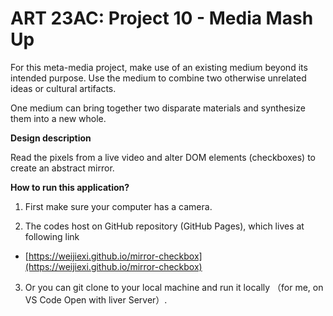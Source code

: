 # ART 23AC: Project 10 - Media Mash Up

For this meta-media project, make use of an existing medium beyond its intended purpose. Use the medium to combine two otherwise unrelated ideas or cultural artifacts. 

One medium can bring together two disparate materials and synthesize them into a new whole. 

**Design description**

Read the pixels from a live video and alter DOM elements (checkboxes) to create an abstract mirror.

**How to run this application?**

1. First make sure your computer has a camera.

1.  The codes host on GitHub repository (GitHub Pages), which lives at following link 

-   [https://weijiexi.github.io/mirror-checkbox](https://weijiexi.github.io/mirror-checkbox)

3. Or you can git clone to your local machine and run it locally （for me, on VS Code Open with liver Server）. 